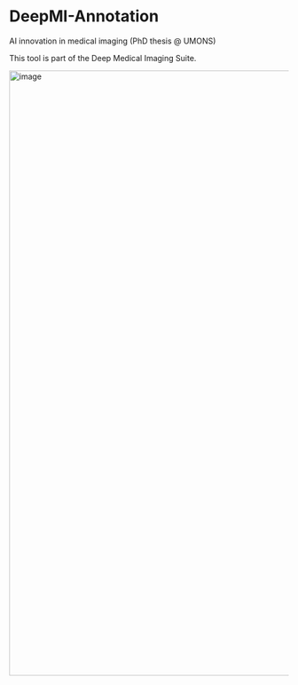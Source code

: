 # DeepMI-Annotation

AI innovation in medical imaging (PhD thesis @ UMONS)

This tool is part of the Deep Medical Imaging Suite.

<img width="1091" alt="image" src="https://user-images.githubusercontent.com/25364805/193655681-213bb97b-c72d-4760-9a58-40328f83da40.png">
